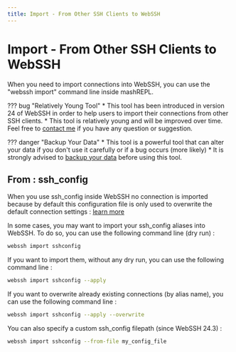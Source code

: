 ```yaml
---
title: Import - From Other SSH Clients to WebSSH
---
```


# Import - From Other SSH Clients to WebSSH
When you need to import connections into WebSSH, you can use the "webssh import" command line inside mashREPL.

??? bug "Relatively Young Tool"
    * This tool has been introduced in version 24 of WebSSH in order to help users to import their connections from other SSH clients.
    * This tool is relatively young and will be improved over time. Feel free to [contact me](/support/) if you have any question or suggestion.

??? danger "Backup Your Data"
    * This tool is a powerful tool that can alter your data if you don't use it carefully or if a bug occurs (more likely)
    * It is strongly advised to [backup your data](/documentation/help/howtos/mashREPL/database-backup/) before using this tool.

## From : ssh_config
When you use ssh_config inside WebSSH no connection is imported because by default this configuration file is only used to overwrite the default connection settings : [learn more](/documentation/help/SSH/ssh-config-file/)

In some cases, you may want to import your ssh_config aliases into WebSSH. To do so, you can use the following command line (dry run) :
```bash
webssh import sshconfig
```

If you want to import them, without any dry run, you can use the following command line :
```bash
webssh import sshconfig --apply
```

If you want to overwrite already existing connections (by alias name), you can use the following command line :
```bash
webssh import sshconfig --apply --overwrite
```

You can also specify a custom ssh_config filepath (since WebSSH 24.3) :
```bash
webssh import sshconfig --from-file my_config_file
```